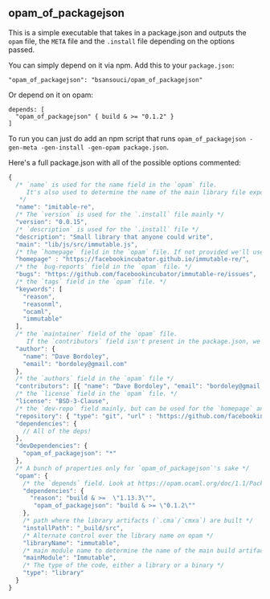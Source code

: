 opam\_of\_packagejson
---

This is a simple executable that takes in a package.json and outputs the `opam` file, the `META` file and the `.install` file depending on the options passed.

You can simply depend on it via npm. Add this to your `package.json`:
```
"opam_of_packagejson": "bsansouci/opam_of_packagejson"
```

Or depend on it on opam:
```
depends: [
  "opam_of_packagejson" { build & >= "0.1.2" }
]
```

To run you can just do add an npm script that runs `opam_of_packagejson -gen-meta -gen-install -gen-opam package.json`.


Here's a full package.json with all of the possible options commented:

```js
{
  /* `name` is used for the name field in the `opam` file.
     It's also used to determine the name of the main library file exposed for the `META` file and the `.install` file.
   */
  "name": "imitable-re",
  /* The `version` is used for the `.install` file mainly */
  "version": "0.0.15",
  /* `description` is used for the `.install` file */
  "description": "Small library that anyone could write",
  "main": "lib/js/src/immutable.js",
  /* the `homepage` field in the `opam` file. If not provided we'll use the url provided in the `repository` field. */
  "homepage" : "https://facebookincubator.github.io/immutable-re/",
  /* the `bug-reports` field in the `opam` file. */
  "bugs": "https://github.com/facebookincubator/immutable-re/issues",
  /* the `tags` field in the `opam` file. */
  "keywords": [
    "reason",
    "reasonml",
    "ocaml",
    "immutable"
  ],
  /* the `maintainer` field of the `opam` file. 
     If the `contributors` field isn't present in the package.json, we'll use the `author` field to fill its place. */
  "author": {
    "name": "Dave Bordoley",
    "email": "bordoley@gmail.com"
  },
  /* the `authors` field in the `opam` file */
  "contributors": [{ "name": "Dave Bordoley", "email": "bordoley@gmail.com" }],
  /* the `license` field in the `opam` file. */
  "license": "BSD-3-Clause",
  /* the `dev-repo` field mainly, but can be used for the `homepage` and the `bug-reports` fields too if their respective fields are missing from the package.json. */
  "repository": { "type": "git", "url" : "https://github.com/facebookincubator/immutable-re.git" },
  "dependencies": {
    // All of the deps!
  },
  "devDependencies": {
    "opam_of_packagejson": "*"
  },
  /* A bunch of properties only for `opam_of_packagejson`'s sake */
  "opam": {
    /* the `depends` field. Look at https://opam.ocaml.org/doc/1.1/Packaging.html#Versionconstraints for help on how the constrain solver works */  
    "dependencies": {
      "reason": "build & >=  \"1.13.3\"",
       "opam_of_packagejson": "build & >= \"0.1.2\""
    },
    /* path where the library artifacts (`.cma`/`cmxa`) are built */
    "installPath": "_build/src",
    /* Alternate control over the library name on opam */
    "libraryName": "immutable",
    /* main module name to determine the name of the main build artifact to expose */
    "mainModule": "Immutable",
    /* The type of the code, either a library or a binary */
    "type": "library"
  }
}
``` 

